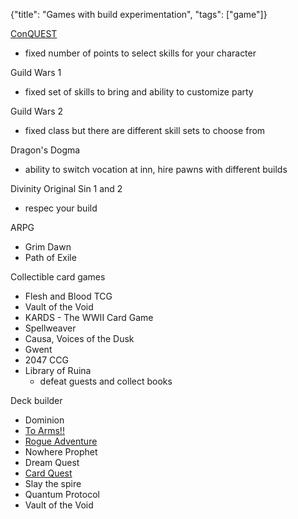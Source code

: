 {"title": "Games with build experimentation", "tags": ["game"]}

[ConQUEST](https://www.conquestmud.ca/)
* fixed number of points to select skills for your character

Guild Wars 1
* fixed set of skills to bring and ability to customize party

Guild Wars 2
* fixed class but there are different skill sets to choose from

Dragon's Dogma
* ability to switch vocation at inn, hire pawns with different builds

Divinity Original Sin 1 and 2
* respec your build

ARPG
* Grim Dawn
* Path of Exile

Collectible card games
* Flesh and Blood TCG
* Vault of the Void
* KARDS - The WWII Card Game
* Spellweaver
* Causa, Voices of the Dusk
* Gwent
* 2047 CCG
* Library of Ruina
  * defeat guests and collect books

Deck builder
* Dominion
* [To Arms!!](https://play.google.com/store/apps/details?id=com.latahunden.toarms)
* [Rogue Adventure](https://play.google.com/store/apps/details?id=it.sharklab.rogueadventure)
* Nowhere Prophet
* Dream Quest
* [Card Quest](https://store.steampowered.com/app/493080/Card_Quest/)
* Slay the spire
* Quantum Protocol
* Vault of the Void

